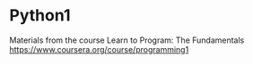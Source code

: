 Python1
=======

Materials from the course Learn to Program: The Fundamentals https://www.coursera.org/course/programming1
